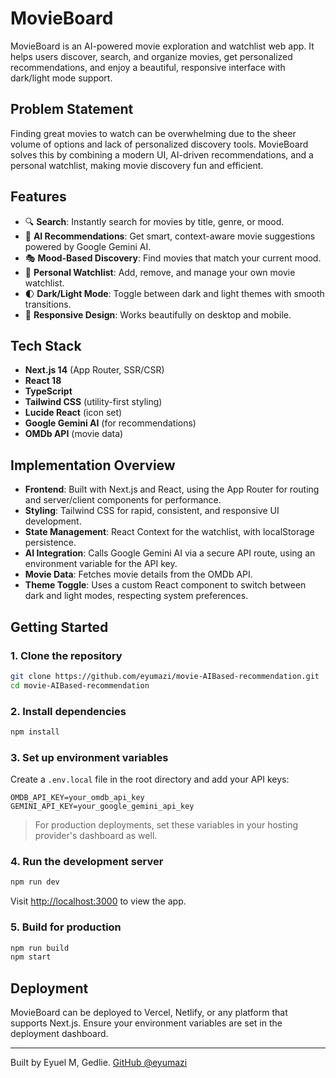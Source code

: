 # MovieBoard

MovieBoard is an AI-powered movie exploration and watchlist web app. It helps users discover, search, and organize movies, get personalized recommendations, and enjoy a beautiful, responsive interface with dark/light mode support.

## Problem Statement

Finding great movies to watch can be overwhelming due to the sheer volume of options and lack of personalized discovery tools. MovieBoard solves this by combining a modern UI, AI-driven recommendations, and a personal watchlist, making movie discovery fun and efficient.

## Features

- 🔍 **Search**: Instantly search for movies by title, genre, or mood.
- 🌟 **AI Recommendations**: Get smart, context-aware movie suggestions powered by Google Gemini AI.
- 🎭 **Mood-Based Discovery**: Find movies that match your current mood.
- 📝 **Personal Watchlist**: Add, remove, and manage your own movie watchlist.
- 🌓 **Dark/Light Mode**: Toggle between dark and light themes with smooth transitions.
- 📱 **Responsive Design**: Works beautifully on desktop and mobile.

## Tech Stack

- **Next.js 14** (App Router, SSR/CSR)
- **React 18**
- **TypeScript**
- **Tailwind CSS** (utility-first styling)
- **Lucide React** (icon set)
- **Google Gemini AI** (for recommendations)
- **OMDb API** (movie data)

## Implementation Overview

- **Frontend**: Built with Next.js and React, using the App Router for routing and server/client components for performance.
- **Styling**: Tailwind CSS for rapid, consistent, and responsive UI development.
- **State Management**: React Context for the watchlist, with localStorage persistence.
- **AI Integration**: Calls Google Gemini AI via a secure API route, using an environment variable for the API key.
- **Movie Data**: Fetches movie details from the OMDb API.
- **Theme Toggle**: Uses a custom React component to switch between dark and light modes, respecting system preferences.

## Getting Started

### 1. Clone the repository

```bash
git clone https://github.com/eyumazi/movie-AIBased-recommendation.git
cd movie-AIBased-recommendation
```

### 2. Install dependencies

```bash
npm install
```

### 3. Set up environment variables

Create a `.env.local` file in the root directory and add your API keys:

```env
OMDB_API_KEY=your_omdb_api_key
GEMINI_API_KEY=your_google_gemini_api_key
```

> For production deployments, set these variables in your hosting provider's dashboard as well.

### 4. Run the development server

```bash
npm run dev
```

Visit [http://localhost:3000](http://localhost:3000) to view the app.

### 5. Build for production

```bash
npm run build
npm start
```

## Deployment

MovieBoard can be deployed to Vercel, Netlify, or any platform that supports Next.js. Ensure your environment variables are set in the deployment dashboard.

---

Built by Eyuel M, Gedlie. [GitHub @eyumazi](https://github.com/eyumazi)
